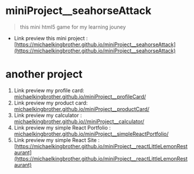 # miniProject__seahorseAttack
> this mini html5 game for my learning jouney
- Link preview this mini project : [https://michaelkingbrother.github.io/miniProject__seahorseAttack](https://michaelkingbrother.github.io/miniProject__seahorseAttack)

# another project

1. Link preview my profile card: [michaelkingbrother.github.io/miniProject__profileCard/](https://michaelkingbrother.github.io/miniProject__profileCard/)
2. Link preview my product card: [michaelkingbrother.github.io/miniProject__productCard/](https://michaelkingbrother.github.io/miniProject__productCard/)
3. Link preview my calculator : [michaelkingbrother.github.io//miniProject__calculator/](https://michaelkingbrother.github.io//miniProject__calculator/)
4. Link preview my simple React Portfolio : [michaelkingbrother.github.io/miniProject__simpleReactPortfolio/](https://michaelkingbrother.github.io/miniProject__simpleReactPortfolio/)
5. Link preview my simple React Site : [https://michaelkingbrother.github.io/miniProject__reactLittleLemonRestaurant](https://michaelkingbrother.github.io/miniProject__reactLittleLemonRestaurant)
   

